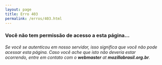 ```yaml
---
layout: page
title: Erro 403
permalink: /erros/403.html
---
```


### Você não tem permissão de acesso a esta página...

###### Se você se autenticou em nosso servidor, isso significa que você não pode acessar esta página. Caso você ache que isto não deveria estar ocorrendo, entre em contato com o **webmaster** *at* **mozillabrasil.org.br**.

<style>
.page h1 {
	font-size:500%;
}
.page {
	text-align: center;
}
.page h6{
	line-height: 2em !important;
}
</style>